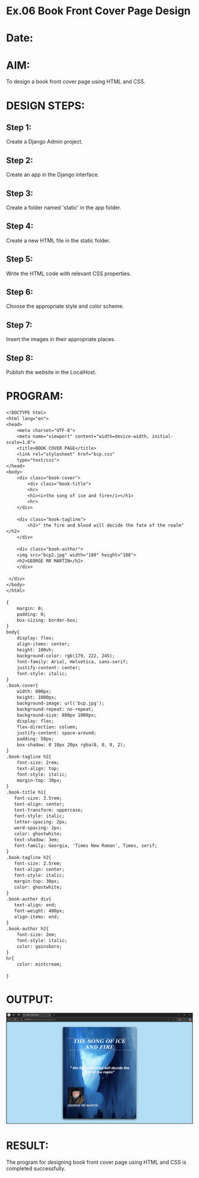 # Ex.06 Book Front Cover Page Design
# Date:
# AIM:
To design a book front cover page using HTML and CSS.

# DESIGN STEPS:
## Step 1:
Create a Django Admin project.

## Step 2:
Create an app in the Django interface.

## Step 3:
Create a folder named 'static' in the app folder.

## Step 4:
Create a new HTML file in the static folder.

## Step 5:
Write the HTML code with relevant CSS properties.

## Step 6:
Choose the appropriate style and color scheme.

## Step 7:
Insert the images in their appropriate places.

## Step 8:
Publish the website in the LocalHost.

# PROGRAM:
```
<!DOCTYPE html>
<html lang="en">
<head>
    <meta charset="UTF-8">
    <meta name="viewport" content="width=device-width, initial-scale=1.0">
    <title>BOOK COVER PAGE</title>
    <link rel="stylesheet" href="bcp.css"
    type="text/css">
</head>
<body>
    <div class="book-cover">
        <div class="book-title">
        <hr>   
        <h1><i>the song of ice and fire</i></h1>
        <hr>
    </div>

    <div class="book-tagline">
        <h2>" the fire and blood will decide the fate of the realm"</h2>
    </div>

    <div class="book-author">
    <img src="bcp2.jpg" width="180" height="180">
    <h2>GEORGE RR MARTIN</h2>
    </div>
   
 </div>
</body>
</html>

{
    margin: 0;
    padding: 0;
    box-sizing: border-box;
}
body{
    display: flex;
    align-items: center;
    height: 100vh;
    background-color: rgb(179, 222, 245);
    font-family: Arial, Helvetica, sans-serif;
    justify-content: center;
    font-style: italic;
}
.book-cover{
    width: 800px;
    height: 1000px;
    background-image: url('bcp.jpg');
    background-repeat: no-repeat;
    background-size: 800px 1000px;
    display: flex;
    flex-direction: column;
    justify-content: space-around;
    padding: 50px;
    box-shadow: 0 10px 20px rgba(0, 0, 0, 2);
}
.book-tagline h2{
    font-size: 2rem;
    text-align: top;
    font-style: italic;
    margin-top: 30px;
}
.book-title h1{
   font-size: 3.5rem;
   text-align: center;
   text-transform: uppercase;
   font-style: italic;
   letter-spacing: 2px;
   word-spacing: 2px;
   color: ghostwhite;
   text-shadow: 3em; 
   font-family: Georgia, 'Times New Roman', Times, serif;
}
.book-tagline h2{
   font-size: 2.5rem;
   text-align: center;
   font-style: italic;
   margin-top: 30px;
   color: ghostwhite;
}
.book-author div{
   text-align: end;
   font-weight: 400px;
   align-items: end;
}
.book-author h2{
    font-size: 2em;
    font-style: italic;
    color: gainsboro;
}
hr{
    color: mintcream;
    
}
```
# OUTPUT:
![alt text](image.png)
# RESULT:
The program for designing book front cover page using HTML and CSS is completed successfully.
